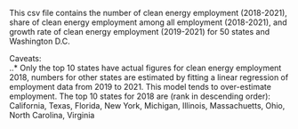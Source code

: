 This csv file contains the number of clean energy employment (2018-2021), share of clean energy employment among all employment (2018-2021), and growth rate of clean energy employment (2019-2021) for 50 states and Washington D.C.  
  
Caveats:  
..* Only the top 10 states have actual figures for clean energy employment 2018, numbers for other states are estimated by fitting a linear regression of employment data from 2019 to 2021. This model tends to over-estimate employment. The top 10 states for 2018 are (rank in descending order): California, Texas, Florida, New York, Michigan, Illinois, Massachuetts, Ohio, North Carolina, Virginia 
